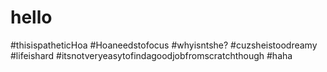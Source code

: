 # hello
#thisispatheticHoa
#Hoaneedstofocus
#whyisntshe?
#cuzsheistoodreamy
#lifeishard
#itsnotveryeasytofindagoodjobfromscratchthough
#haha
